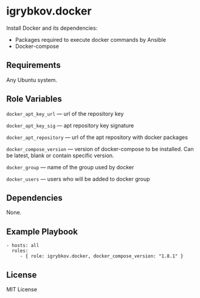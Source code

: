 igrybkov.docker
=========

Install Docker and its dependencies:
- Packages required to execute docker commands by Ansible
- Docker-compose

Requirements
------------

Any Ubuntu system.

Role Variables
--------------

`docker_apt_key_url` &mdash; url of the repository key

`docker_apt_key_sig` &mdash; apt repository key signature

`docker_apt_repository` &mdash; url of the apt repository with docker packages

`docker_compose_version` &mdash; version of docker-compose to be installed. Can be latest, blank or contain specific version.

`docker_group` &mdash; name of the group used by docker

`docker_users` &mdash; users who will be added to docker group

Dependencies
------------

None.

Example Playbook
----------------

    - hosts: all
      roles:
         - { role: igrybkov.docker, docker_compose_version: "1.8.1" }

License
-------

MIT License
